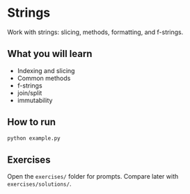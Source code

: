 # Strings

Work with strings: slicing, methods, formatting, and f-strings.

## What you will learn
- Indexing and slicing
- Common methods
- f-strings
- join/split
- immutability

## How to run
```bash
python example.py
```

## Exercises
Open the `exercises/` folder for prompts. Compare later with `exercises/solutions/`.

